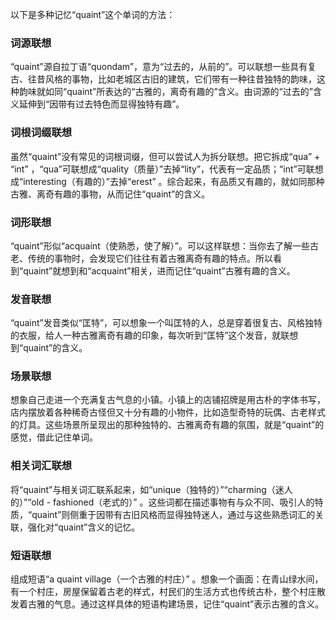 以下是多种记忆“quaint”这个单词的方法：

### 词源联想
“quaint”源自拉丁语“quondam”，意为“过去的，从前的”。可以联想一些具有复古、往昔风格的事物，比如老城区古旧的建筑，它们带有一种往昔独特的韵味，这种韵味就如同“quaint”所表达的“古雅的，离奇有趣的”含义。由词源的“过去的”含义延伸到“因带有过去特色而显得独特有趣”。 

### 词根词缀联想
虽然“quaint”没有常见的词根词缀，但可以尝试人为拆分联想。把它拆成“qua” + “int” ，“qua”可联想成“quality（质量）”去掉“lity”，代表有一定品质；“int”可联想成“interesting（有趣的）”去掉“erest” 。综合起来，有品质又有趣的，就如同那种古雅、离奇有趣的事物，从而记住“quaint”的含义。

### 词形联想
“quaint”形似“acquaint（使熟悉，使了解）”。可以这样联想：当你去了解一些古老、传统的事物时，会发现它们往往有着古雅离奇有趣的特点。所以看到“quaint”就想到和“acquaint”相关，进而记住“quaint”古雅有趣的含义。

### 发音联想
“quaint”发音类似“匡特”，可以想象一个叫匡特的人，总是穿着很复古、风格独特的衣服，给人一种古雅离奇有趣的印象，每次听到“匡特”这个发音，就联想到“quaint”的含义。

### 场景联想
想象自己走进一个充满复古气息的小镇。小镇上的店铺招牌是用古朴的字体书写，店内摆放着各种稀奇古怪但又十分有趣的小物件，比如造型奇特的玩偶、古老样式的灯具。这些场景所呈现出的那种独特的、古雅离奇有趣的氛围，就是“quaint”的感觉，借此记住单词。

### 相关词汇联想
将“quaint”与相关词汇联系起来，如“unique（独特的）”“charming（迷人的）”“old - fashioned（老式的）” 。这些词都在描述事物有与众不同、吸引人的特质，“quaint”则侧重于因带有古旧风格而显得独特迷人，通过与这些熟悉词汇的关联，强化对“quaint”含义的记忆。

### 短语联想
组成短语“a quaint village（一个古雅的村庄）” 。想象一个画面：在青山绿水间，有一个村庄，房屋保留着古老的样式，村民们的生活方式也传统古朴，整个村庄散发着古雅的气息。通过这样具体的短语构建场景，记住“quaint”表示古雅的含义。 